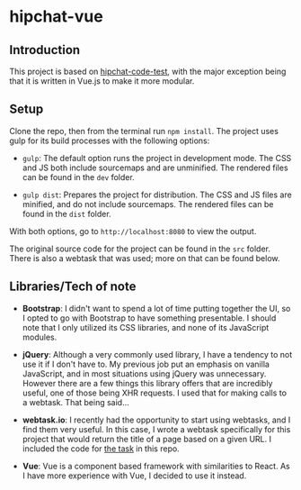 # hipchat-vue

## Introduction

This project is based on [hipchat-code-test](https://github.com/zero0Halo/hipchat-code-test), with the major exception being that it is written in Vue.js to make it more modular.

## Setup

Clone the repo, then from the terminal run `npm install`. The project uses gulp for its build processes with the following options:

* `gulp`: The default option runs the project in development mode. The CSS and JS both include sourcemaps and are unminified. The rendered files can be found in the `dev` folder.

* `gulp dist`: Prepares the project for distribution. The CSS and JS files are minified, and do not include sourcemaps. The rendered files can be found in the `dist` folder.

With both options, go to `http://localhost:8080` to view the output.

The original source code for the project can be found in the `src` folder. There is also a webtask that was used; more on that can be found below.

## Libraries/Tech of note

* **Bootstrap**: I didn't want to spend a lot of time putting together the UI, so I opted to go with Bootstrap to have something presentable. I should note that I only utilized its CSS libraries, and none of its JavaScript modules.

* **jQuery**: Although a very commonly used library, I have a tendency to not use it if I don't have to. My previous job put an emphasis on vanilla JavaScript, and in most situations using jQuery was unnecessary. However there are a few things this library offers that are incredibly useful, one of those being XHR requests. I used that for making calls to a webtask. That being said...

* **webtask.io**: I recently had the opportunity to start using webtasks, and I find them very useful. In this case, I wrote a webtask specifically for this project that would return the title of a page based on a given URL. I included the code for [the task](https://github.com/zero0Halo/hipchat-vue/blob/master/getTitle.webtask.js) in this repo.

* **Vue**: Vue is a component based framework with similarities to React. As I have more experience with Vue, I decided to use it instead.
